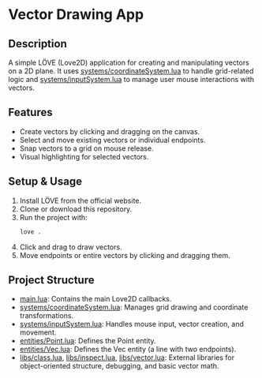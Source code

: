 # Vector Drawing App

## Description
A simple LÖVE (Love2D) application for creating and manipulating vectors on a 2D plane. It uses [systems/coordinateSystem.lua](systems/coordinateSystem.lua) to handle grid-related logic and [systems/inputSystem.lua](systems/inputSystem.lua) to manage user mouse interactions with vectors.

## Features
- Create vectors by clicking and dragging on the canvas.
- Select and move existing vectors or individual endpoints.
- Snap vectors to a grid on mouse release.
- Visual highlighting for selected vectors.

## Setup & Usage
1. Install LÖVE from the official website.
2. Clone or download this repository.  
3. Run the project with:  
   ```sh
   love .
   ```
4. Click and drag to draw vectors.  
5. Move endpoints or entire vectors by clicking and dragging them.

## Project Structure
- [main.lua](main.lua): Contains the main Love2D callbacks.  
- [systems/coordinateSystem.lua](systems/coordinateSystem.lua): Manages grid drawing and coordinate transformations.  
- [systems/inputSystem.lua](systems/inputSystem.lua): Handles mouse input, vector creation, and movement.  
- [entities/Point.lua](entities/Point.lua): Defines the Point entity.  
- [entities/Vec.lua](entities/Vec.lua): Defines the Vec entity (a line with two endpoints).  
- [libs/class.lua](libs/class.lua), [libs/inspect.lua](libs/inspect.lua), [libs/vector.lua](libs/vector.lua): External libraries for object-oriented structure, debugging, and basic vector math.